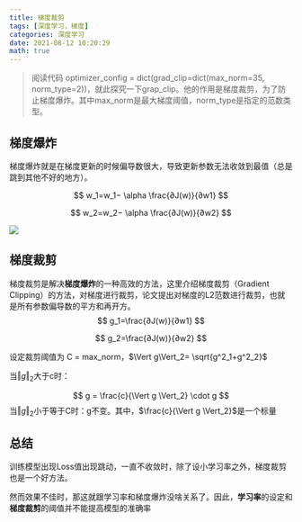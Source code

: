 ```yaml
---
title: 梯度裁剪
tags: [深度学习，梯度]
categories: 深度学习
date: 2021-08-12 10:20:29
math: true
---
```


>阅读代码 optimizer_config = dict(grad_clip=dict(max_norm=35, norm_type=2))，就此探究一下grap_clip。他的作用是梯度裁剪，为了防止梯度爆炸。其中max_norm是最大梯度阈值，norm_type是指定的范数类型。

## 梯度爆炸

梯度爆炸就是在梯度更新的时候偏导数很大，导致更新参数无法收敛到最值（总是跳到其他不好的地方）。

$$
w_1=w_1− \alpha \frac{∂J(w)}{∂w1} 
$$

$$
w_2=w_2− \alpha \frac{∂J(w)}{∂w2}
$$

![](https://img-blog.csdn.net/20180313201807699?watermark/2/text/Ly9ibG9nLmNzZG4ubmV0L2d1b2xpbmRvbmdnbGQ=/font/5a6L5L2T/fontsize/400/fill/I0JBQkFCMA==/dissolve/70)

## 梯度裁剪

梯度裁剪是解决**梯度爆炸**的一种高效的方法，这里介绍梯度裁剪（Gradient Clipping）的方法，对梯度进行裁剪，论文提出对梯度的L2范数进行裁剪，也就是所有参数偏导数的平方和再开方。
$$
g_1=\frac{∂J(w)}{∂w1} 
$$

$$
g_2=\frac{∂J(w)}{∂w2}
$$

设定裁剪阈值为 C = max_norm，$\Vert g\Vert_2= \sqrt{g^2_1+g^2_2}$

当$\Vert g\Vert_2$大于c时：

$$
g = \frac{c}{\Vert g \Vert_2} \cdot g
$$
当$\Vert g\Vert_2$小于等于C时：g不变。其中，$\frac{c}{\Vert g \Vert_2}$是一个标量

## 总结

训练模型出现Loss值出现跳动，一直不收敛时，除了设小学习率之外，梯度裁剪也是一个好方法。

然而效果不佳时，那这就跟学习率和梯度爆炸没啥关系了。因此，**学习率**的设定和**梯度裁剪**的阈值并不能提高模型的准确率

